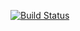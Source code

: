 [![Build Status](https://travis-ci.org/syw14/cse_110_lab5.svg?branch=master)](https://travis-ci.org/syw14/cse_110_lab5)
